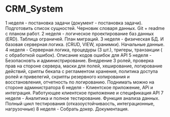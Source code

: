# CRM_System

1 неделя - постановка задачи (документ - постановка задачи). Подготовить список сущностей. Черновик словаря данных. Git + readme с планом работ. 
2 неделя - логическое проектирование баз данных (ERD). Таблица ограничей. План миграций.
3 неделя - физическая БД. И базовая серверная логика. (CRUD, VIEW, хранимки). Начальные данные. 
4 неделя - Серверная логика, процедуры (3 шт.), тригеры, транзакции ( с обработкой ошибок). Описание кодов ошибок для API
5 неделя - Безопасновть и администрирование. Внедрение 3 ролей, проверка прав на стороне сервера, маски для полей, хеширование, логирование действий, срипты бекапа с регламентом хранения, политика доступа ролей и привелегий, скрипты резервного копирования и восстановления, отчетность по логированию. Поднимать можно на стороне администратора 
6 неделя - Клиентское приложение, APi и интеграция. Работующее клиентское приложение и спецификация API
7 неделя - Аналитика и полное тестирование. Функция анализа данных. Полный цикл тестирования (отказоустойчиваость, интеграционные, нагрузочные)
8 неделя - Собрать докер. Документация.
